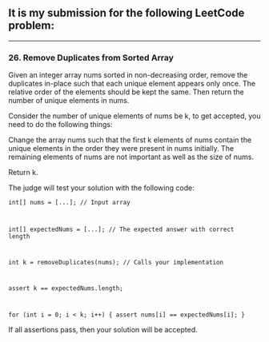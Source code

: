 ## It is my submission for the following LeetCode problem:

---

### 26. Remove Duplicates from Sorted Array

Given an integer array nums sorted in non-decreasing order, remove the duplicates in-place such that each unique element appears only once. The relative order of the elements should be kept the same. Then return the number of unique elements in nums.

Consider the number of unique elements of nums be k, to get accepted, you need to do the following things:

Change the array nums such that the first k elements of nums contain the unique elements in the order they were present in nums initially. The remaining elements of nums are not important as well as the size of nums.

Return k.

The judge will test your solution with the following code:

<code>int[] nums = [...]; // Input array

int[] expectedNums = [...]; // The expected answer with correct length

int k = removeDuplicates(nums); // Calls your implementation

assert k == expectedNums.length;

for (int i = 0; i < k; i++) {
assert nums[i] == expectedNums[i];
} </code>

If all assertions pass, then your solution will be accepted.
